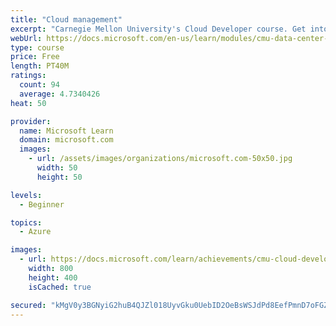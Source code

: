 ```yaml
---
title: "Cloud management"
excerpt: "Carnegie Mellon University's Cloud Developer course. Get into the nitty-gritty of cloud computing to understand how resources are provisioned, billed, and monitored. Learn about how to orchestrate cloud infrastructure with examples."
webUrl: https://docs.microsoft.com/en-us/learn/modules/cmu-data-center-cloud-service/
type: course
price: Free
length: PT40M
ratings:
  count: 94
  average: 4.7340426
heat: 50

provider:
  name: Microsoft Learn
  domain: microsoft.com
  images:
    - url: /assets/images/organizations/microsoft.com-50x50.jpg
      width: 50
      height: 50

levels:
  - Beginner

topics:
  - Azure

images:
  - url: https://docs.microsoft.com/learn/achievements/cmu-cloud-developer/data-center-to-cloud-service-social.png
    width: 800
    height: 400
    isCached: true

secured: "kMgV0y3BGNyiG2huB4QJZl018UyvGku0UebID2OeBsWSJdPd8EefPmnD7oFGZpfw0AAjyrLyFfl49nsxndrLUrdeWb85j44mzw7smIoPnKJwPV6+g25D1ZBB0pLkIXWbLYwMB36L8SiAotKteen4LJZut04Fl/ReyrcwkXS7SSoF+hHnhLGXjZ5pWT+j2/kpqI97PpWnUlv0tU3TLozHhvvLU47HN70GRvX8sJYlMdTgXycvRMLKKBQQc0hiT9OqOQ8NEksNK3jtYew+Sz/yegwLItXdcqejlhR7rp89IM4CG+EKD3BHEIH8FfDmwSktDup9i18UTCRh+7Crvs4vjIo/txnvzzEKIwTYZ792bvzG20Fm2jcfZ/lJlkWsV+oWJ/7ZtjECCSWiSFdRSiD5KRa3JqeMscTQZoOq0FyeOq8=;TvoOwhMJjW0TVL0HbNfV5w=="
---
```



